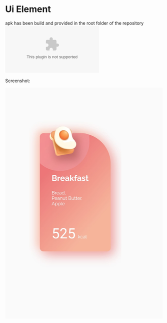 # Ui Element

apk has been build and provided in the root folder of the repository
![apk link](app-arm64-v8a-release.apk)

Screenshot: 

![Screenshot](screenshot.png)
